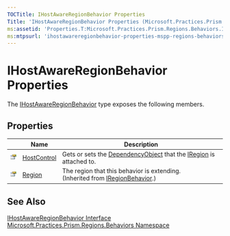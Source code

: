 ```yaml
---
TOCTitle: IHostAwareRegionBehavior Properties
Title: 'IHostAwareRegionBehavior Properties (Microsoft.Practices.Prism.Regions.Behaviors)'
ms:assetid: 'Properties.T:Microsoft.Practices.Prism.Regions.Behaviors.IHostAwareRegionBehavior'
ms:mtpsurl: 'ihostawareregionbehavior-properties-mspp-regions-behaviors.md'
---
```



# IHostAwareRegionBehavior Properties

The [IHostAwareRegionBehavior](/patterns-practices/reference/ihostawareregionbehavior-interface-mspp-regions-behaviors) type exposes the following members.

## Properties


<table>

<thead>
<tr class="header">
<th> </th>
<th>Name</th>
<th>Description</th>
</tr>
</thead>
<tbody>
<tr class="odd">
<td><img src="/patterns-practices/reference/images/pubproperty.gif" alt="Public property"/></td>
<td><a href="/patterns-practices/reference/ihostawareregionbehavior-hostcontrol-property-mspp-regions-behaviors" data-raw-source="[HostControl](/patterns-practices/reference/ihostawareregionbehavior-hostcontrol-property-mspp-regions-behaviors)">HostControl</a></td>
<td><div class="summary">
Gets or sets the <a href="http://msdn.microsoft.com/en-us/library/ms589309" data-raw-source="[DependencyObject](http://msdn.microsoft.com/en-us/library/ms589309)">DependencyObject</a> that the <a href="/patterns-practices/reference/iregion-interface-mspp-regions" data-raw-source="[IRegion](/patterns-practices/reference/iregion-interface-mspp-regions)">IRegion</a> is attached to.
</div></td>
</tr>
<tr class="even">
<td><img src="/patterns-practices/reference/images/pubproperty.gif" alt="Public property"/></td>
<td><a href="/patterns-practices/reference/iregionbehavior-region-property-mspp-regions" data-raw-source="[Region](/patterns-practices/reference/iregionbehavior-region-property-mspp-regions)">Region</a></td>
<td><div class="summary">
The region that this behavior is extending.
</div>
(Inherited from <a href="/patterns-practices/reference/iregionbehavior-interface-mspp-regions" data-raw-source="[IRegionBehavior](/patterns-practices/reference/iregionbehavior-interface-mspp-regions)">IRegionBehavior</a>.)</td>
</tr>
</tbody>
</table>

## See Also

[IHostAwareRegionBehavior Interface](/patterns-practices/reference/ihostawareregionbehavior-interface-mspp-regions-behaviors)  
[Microsoft.Practices.Prism.Regions.Behaviors Namespace](/patterns-practices/reference/mspp-regions-behaviors-namespace)  